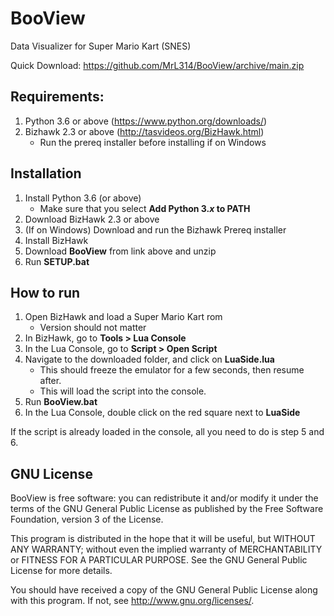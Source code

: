 # BooView
Data Visualizer for Super Mario Kart (SNES)


Quick Download: https://github.com/MrL314/BooView/archive/main.zip




## Requirements: 

1. Python 3.6 or above (https://www.python.org/downloads/)
2. Bizhawk 2.3 or above (http://tasvideos.org/BizHawk.html)
   - Run the prereq installer before installing if on Windows


## Installation

1. Install Python 3.6 (or above)
   - Make sure that you select **Add Python 3._x_ to PATH**
2. Download BizHawk 2.3 or above
3. (If on Windows) Download and run the Bizhawk Prereq installer
4. Install BizHawk
5. Download **BooView** from link above and unzip
6. Run **SETUP.bat**



## How to run

1. Open BizHawk and load a Super Mario Kart rom
   - Version should not matter
2. In BizHawk, go to **Tools > Lua Console**
3. In the Lua Console, go to **Script > Open Script**
4. Navigate to the downloaded folder, and click on **LuaSide.lua**
   - This should freeze the emulator for a few seconds, then resume after.
   - This will load the script into the console.
5. Run **BooView.bat**
6. In the Lua Console, double click on the red square next to **LuaSide**

If the script is already loaded in the console, all you need to do is step 5 and 6.



## GNU License
BooView is free software: you can redistribute it and/or modify
it under the terms of the GNU General Public License as published by
the Free Software Foundation, version 3 of the License.

This program is distributed in the hope that it will be useful,
but WITHOUT ANY WARRANTY; without even the implied warranty of
MERCHANTABILITY or FITNESS FOR A PARTICULAR PURPOSE.  See the
GNU General Public License for more details.

You should have received a copy of the GNU General Public License
along with this program.  If not, see <http://www.gnu.org/licenses/>.
